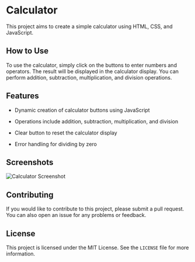 # Calculator

This project aims to create a simple calculator using HTML, CSS, and JavaScript.

## How to Use

To use the calculator, simply click on the buttons to enter numbers and operators. The result will be displayed in the calculator display. You can perform addition, subtraction, multiplication, and division operations.

## Features

- Dynamic creation of calculator buttons using JavaScript

- Operations include addition, subtraction, multiplication, and division

- Clear button to reset the calculator display

- Error handling for dividing by zero

## Screenshots

![Calculator Screenshot](/screenshots/screenshot.png)

## Contributing

If you would like to contribute to this project, please submit a pull request. You can also open an issue for any problems or feedback.

## License

This project is licensed under the MIT License. See the `LICENSE` file for more information.

